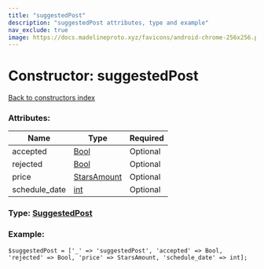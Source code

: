 ```yaml
---
title: "suggestedPost"
description: "suggestedPost attributes, type and example"
nav_exclude: true
image: https://docs.madelineproto.xyz/favicons/android-chrome-256x256.png
---
```

# Constructor: suggestedPost  
[Back to constructors index](/API_docs/constructors/index.html)



### Attributes:

| Name     |    Type       | Required |
|----------|---------------|----------|
|accepted|[Bool](/API_docs/types/Bool.html) | Optional|
|rejected|[Bool](/API_docs/types/Bool.html) | Optional|
|price|[StarsAmount](/API_docs/types/StarsAmount.html) | Optional|
|schedule\_date|[int](/API_docs/types/int.html) | Optional|



### Type: [SuggestedPost](/API_docs/types/SuggestedPost.html)


### Example:

```
$suggestedPost = ['_' => 'suggestedPost', 'accepted' => Bool, 'rejected' => Bool, 'price' => StarsAmount, 'schedule_date' => int];
```  
